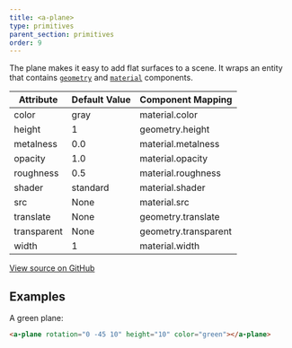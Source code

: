 ```yaml
---
title: <a-plane>
type: primitives
parent_section: primitives
order: 9
---
```


The plane makes it easy to add flat surfaces to a scene. It wraps an entity that contains [`geometry`](../components/geometry.html) and [`material`](../components/material.html) components.

| Attribute   | Default Value | Component Mapping    |
| ----------- | ------------- | -------------------- |
| color       | gray          | material.color       |
| height      | 1             | geometry.height      |
| metalness   | 0.0           | material.metalness   |
| opacity     | 1.0           | material.opacity     |
| roughness   | 0.5           | material.roughness   |
| shader      | standard      | material.shader      |
| src         | None          | material.src         |
| translate   | None          | geometry.translate   |
| transparent | None          | geometry.transparent |
| width       | 1             | material.width       |

[View source on GitHub](https://github.com/aframevr/aframe/blob/master/elements/templates/a-plane.html)

## Examples

A green plane:

```html
<a-plane rotation="0 -45 10" height="10" color="green"></a-plane>
```
